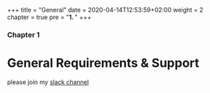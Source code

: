 +++
title = "General"
date = 2020-04-14T12:53:59+02:00
weight = 2
chapter = true
pre = "<b>1. </b>"
+++

### Chapter 1

# General Requirements & Support

please join my [slack channel](https://fabianborn.slack.com "slack channel")
